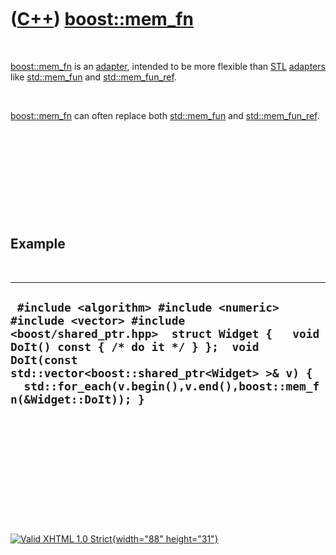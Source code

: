 



 

 

 

 

 

([C++](Cpp.htm)) [boost::mem\_fn](CppMem_fn.htm)
================================================

 

[boost::mem\_fn](CppMem_fn.htm) is an [adapter](CppAdapter.htm),
intended to be more flexible than [STL](CppStl.htm)
[adapters](CppAdapter.htm) like [std::mem\_fun](CppMem_fun.htm) and
[std::mem\_fun\_ref](CppMem_fun_ref.htm).

 

[boost::mem\_fn](CppMem_fn.htm) can often replace both
[std::mem\_fun](CppMem_fun.htm) and
[std::mem\_fun\_ref](CppMem_fun_ref.htm).

 

 

 

 

 

Example
-------

 

  ----------------------------------------------------------------------------------------------------------------------------------------------------------------------------------------------------------------------------------------------------------------------------------------
  ` #include <algorithm> #include <numeric> #include <vector> #include <boost/shared_ptr.hpp>  struct Widget {   void DoIt() const { /* do it */ } };  void DoIt(const std::vector<boost::shared_ptr<Widget> >& v) {   std::for_each(v.begin(),v.end(),boost::mem_fn(&Widget::DoIt)); }`
  ----------------------------------------------------------------------------------------------------------------------------------------------------------------------------------------------------------------------------------------------------------------------------------------

 

 

 

 

 





 

[![Valid XHTML 1.0 Strict](valid-xhtml10.png){width="88"
height="31"}](http://validator.w3.org/check?uri=referer)
